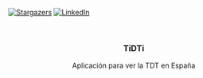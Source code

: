 <a name="readme-top"></a>

[![Stargazers][stars-shield]][stars-url]
[![LinkedIn][linkedin-shield]][linkedin-url]



<!-- PROJECT LOGO -->
<br />
<div align="center">
  <a href="https://github.com/pablobaro/TiDTi">
   <!-- <img src="images/tidti_fondo.png" alt="Logo" width="80" height="80">-->
  </a>

<h3 align="center">TiDTi</h3>

  <p align="center">
    Aplicación para ver la TDT en España
    <br />
    
  </p>
</div>


[stars-shield]: https://img.shields.io/github/stars/pablobaro/TiDTi.svg?style=for-the-badge
[stars-url]: https://github.com/pablobaro/TiDTi/stargazers
[linkedin-shield]: https://img.shields.io/badge/-LinkedIn-black.svg?style=for-the-badge&logo=linkedin&colorB=555
[linkedin-url]: https://www.linkedin.com/in/pablobaroparra/
